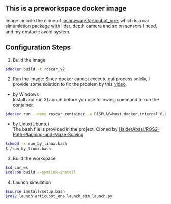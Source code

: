## This is a preworkspace docker image
Image include the clone of [joshnewans/articubot_one](https://github.com/joshnewans/articubot_one/tree/main), which is a car simumlation package with lidar, depth camera and so on sensors I need, and my obstacle avoid system.  

## Configuration Steps
1. Build the image
```bash
$docker build -t roscar_v2 .
```

2. Run the image:
Since docker cannot execute gui process solely, I provide some solution to fix the problem by this [video](https://www.youtube.com/watch?v=qWuudNxFGOQ).
* by Windows \
Install and run XLaunch before you use following command to run the container. 
```bash
$docker run --name roscar_container -e DISPLAY=host.docker.internal:0.0 -it ros_v2
```
* by Linux(Ubuntu) \
The bash file is provided in the project. Cloned by [HaiderAbasi/ROS2-Path-Planning-and-Maze-Solving](https://github.com/HaiderAbasi/ROS2-Path-Planning-and-Maze-Solving/tree/master/docker)
```bash
$chmod -x run_by_linux.bash
$./run_by_linux.bash
```

3. Build the workspace
```bash
$cd car_ws
$colcon build --symlink-install
```

4. Launch simulation
```bash
$source install/setup.bash
$ros2 launch articubot_one launch_sim.launch.py
```